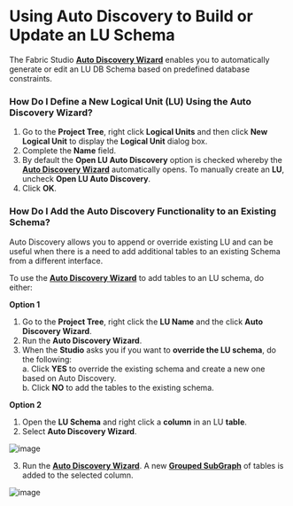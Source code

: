 # Using Auto Discovery to Build or Update an LU Schema

The Fabric Studio [**Auto Discovery Wizard**](https://github.com/k2view-academy/K2View-Academy/wiki/Auto-Discovery-Wizard) enables you to automatically generate or edit an LU DB Schema based on predefined database constraints. 

### How Do I Define a New Logical Unit (LU) Using the Auto Discovery Wizard? 

1. Go to the **Project Tree**, right click **Logical Units** and then click **New Logical Unit** to display the **Logical Unit** dialog box. 
2. Complete the **Name** field.
3. By default the **Open LU Auto Discovery** option is checked whereby the [**Auto Discovery Wizard**](https://github.com/k2view-academy/K2View-Academy/wiki/Auto-Discovery-Wizard) automatically opens. To manually create an **LU**, uncheck **Open LU Auto Discovery**.  
4. Click **OK**. 

### How Do I Add the Auto Discovery Functionality to an Existing Schema?
Auto Discovery allows you to append or override existing LU and can be useful when there is a need to add additional tables to an existing Schema from a different interface. 

To use the [**Auto Discovery Wizard**](https://github.com/k2view-academy/K2View-Academy/wiki/Auto-Discovery-Wizard) to add tables to an LU schema, do either:

**Option 1**
1. Go to the **Project Tree**, right click the **LU Name** and the click **Auto Discovery Wizard**.
2. Run the **Auto Discovery Wizard**.
3. When the **Studio** asks you if you want to **override the LU schema**, do the following: \
  a. Click **YES** to override the existing schema and create a new one based on Auto Discovery.\
  b. Click **NO** to add the tables to the existing schema.

**Option 2**
1. Open the **LU Schema** and right click a **column** in an LU  **table**.
2. Select **Auto Discovery Wizard**.

![image](https://k2vacademy.s3.amazonaws.com/Fabric/1_LU_Schema_and_Overview/1.7_Auto_Discovery_Build_or_Update_Schema/1.7_pic_1.png)

3. Run the [**Auto Discovery Wizard**](https://github.com/k2view-academy/K2View-Academy/wiki/Auto-Discovery-Wizard). A new [**Grouped SubGraph**](https://github.com/k2view-academy/K2View-Academy/wiki/LU-Schema---Group-and-Ungroup-Tables) of tables is added to the selected column.

![image](https://k2vacademy.s3.amazonaws.com/Fabric/1_LU_Schema_and_Overview/1.7_Auto_Discovery_Build_or_Update_Schema/1.7_pic_2.png)
